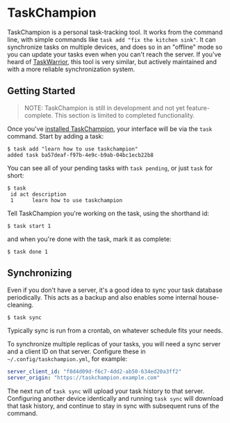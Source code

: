 # TaskChampion

TaskChampion is a personal task-tracking tool.
It works from the command line, with simple commands like `task add "fix the kitchen sink"`.
It can synchronize tasks on multiple devices, and does so in an "offline" mode so you can update your tasks even when you can't reach the server.
If you've heard of [TaskWarrior](https://taskwarrior.org/), this tool is very similar, but actively maintained and with a more reliable synchronization system.

## Getting Started

> NOTE: TaskChampion is still in development and not yet feature-complete.
> This section is limited to completed functionality.

Once you've [installed TaskChampion](./installation.md), your interface will be via the `task` command.
Start by adding a task:

```shell
$ task add "learn how to use taskchampion"
added task ba57deaf-f97b-4e9c-b9ab-04bc1ecb22b8
```

You can see all of your pending tasks with `task pending`, or just `task` for short:

```shell
$ task
 id act description                   
 1      learn how to use taskchampion
```

Tell TaskChampion you're working on the task, using the shorthand id:

```shell
$ task start 1
```

and when you're done with the task, mark it as complete:

```shell
$ task done 1
```

## Synchronizing

Even if you don't have a server, it's a good idea to sync your task database periodically.
This acts as a backup and also enables some internal house-cleaning.

```shell
$ task sync
```

Typically sync is run from a crontab, on whatever schedule fits your needs.

To synchronize multiple replicas of your tasks, you will need a sync server and a client ID on that server.
Configure these in `~/.config/taskchampion.yml`, for example:

```yaml
server_client_id: "f8d4d09d-f6c7-4dd2-ab50-634ed20a3ff2"
server_origin: "https://taskchampion.example.com"
```

The next run of `task sync` will upload your task history to that server.
Configuring another device identically and running `task sync` will download that task history, and continue to stay in sync with subsequent runs of the command.
